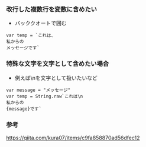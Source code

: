 ### 改行した複数行を変数に含めたい
- バッククオートで囲む
```
var temp = `これは、
私からの
メッセージです`
```

### 特殊な文字を文字として含めたい場合
- 例えば\nを文字として扱いたいなど
```
var message = "メッセージ"
var temp = String.raw`これは\n
私からの
{message}です`
```

### 参考
https://qiita.com/kura07/items/c9fa858870ad56dfec12
